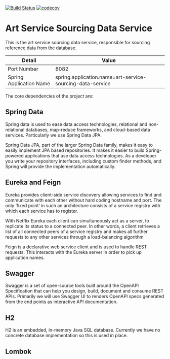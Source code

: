 [![Build Status](https://travis-ci.com/JamesCollerton/Art_Service_Sourcing_Data_Service.svg?branch=master)](https://travis-ci.com/JamesCollerton/Art_Service_Sourcing_Data_Service)
[![codecov](https://codecov.io/gh/JamesCollerton/Art_Service_Sourcing_Data_Service/branch/master/graph/badge.svg)](https://codecov.io/gh/JamesCollerton/Art_Service_Sourcing_Data_Service)

# Art Service Sourcing Data Service

This is the art service sourcing data service, responsible for sourcing reference data from the database.

Detail | Value
------------ | -------------
Port Number | 8082
Spring Application Name | spring.application.name=art-service-sourcing-data-service

The core dependencies of the project are:

## Spring Data

Spring data is used to ease data access technologies, relational and non-relational databases, map-reduce frameworks, and cloud-based data services. Particularly we use Spring Data JPA.

Spring Data JPA, part of the larger Spring Data family, makes it easy to easily implement JPA based repositories. It makes it easier to build Spring-powered applications that use data access technologies. As a developer you write your repository interfaces, including custom finder methods, and Spring will provide the implementation automatically.

## Eureka and Feign

Eureka provides client-side service discovery allowing services to find and communicate with each other without hard coding hostname and port. The only ‘fixed point’ in such an architecture consists of a service registry with which each service has to register.

With Netflix Eureka each client can simultaneously act as a server, to replicate its status to a connected peer. In other words, a client retrieves a list of all connected peers of a service registry and makes all further requests to any other services through a load-balancing algorithm

Feign is a declarative web service client and is used to handle REST requests. This interacts with the Eureka server in order to pick up application names.

## Swagger

Swagger is a set of open-source tools built around the OpenAPI Specification that can help you design, build, document and consume REST APIs. Primarily we will use Swagger UI to renders OpenAPI specs generated from the end points as interactive API documentation.

## H2

H2 is an embedded, in-memory Java SQL database. Currently we have no concrete database implementation so this is used in place.

## Lombok

